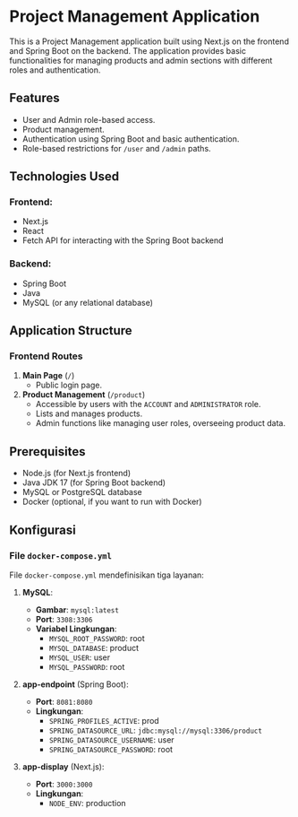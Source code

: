 # Project Management Application

This is a Project Management application built using Next.js on the frontend and Spring Boot on the backend. The application provides basic functionalities for managing products and admin sections with different roles and authentication.

## Features

- User and Admin role-based access.
- Product management.
- Authentication using Spring Boot and basic authentication.
- Role-based restrictions for `/user` and `/admin` paths.

## Technologies Used

### Frontend:

- Next.js
- React
- Fetch API for interacting with the Spring Boot backend

### Backend:

- Spring Boot
- Java
- MySQL (or any relational database)

## Application Structure

### Frontend Routes

1. **Main Page** (`/`)
   - Public login page.
2. **Product Management** (`/product`)
   - Accessible by users with the `ACCOUNT` and `ADMINISTRATOR` role.
   - Lists and manages products.
   - Admin functions like managing user roles, overseeing product data.

## Prerequisites

- Node.js (for Next.js frontend)
- Java JDK 17 (for Spring Boot backend)
- MySQL or PostgreSQL database
- Docker (optional, if you want to run with Docker)

## Konfigurasi

### File `docker-compose.yml`

File `docker-compose.yml` mendefinisikan tiga layanan:

1. **MySQL**:

   - **Gambar**: `mysql:latest`
   - **Port**: `3308:3306`
   - **Variabel Lingkungan**:
     - `MYSQL_ROOT_PASSWORD`: root
     - `MYSQL_DATABASE`: product
     - `MYSQL_USER`: user
     - `MYSQL_PASSWORD`: root

2. **app-endpoint** (Spring Boot):

   - **Port**: `8081:8080`
   - **Lingkungan**:
     - `SPRING_PROFILES_ACTIVE`: prod
     - `SPRING_DATASOURCE_URL`: `jdbc:mysql://mysql:3306/product`
     - `SPRING_DATASOURCE_USERNAME`: user
     - `SPRING_DATASOURCE_PASSWORD`: root

3. **app-display** (Next.js):
   - **Port**: `3000:3000`
   - **Lingkungan**:
     - `NODE_ENV`: production
